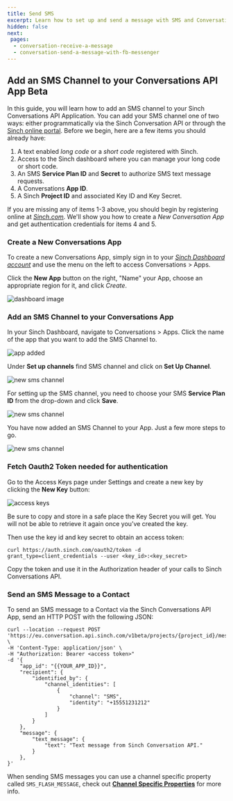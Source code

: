 ```yaml
---
title: Send SMS  
excerpt: Learn how to set up and send a message with SMS and Conversation API.
hidden: false
next:
 pages:
  - conversation-receive-a-message
  - conversation-send-a-message-with-fb-messenger
---
```



## Add an SMS Channel to your Conversations API App <span class="betabadge">Beta</span>

In this guide, you will learn how to add an SMS channel to your Sinch Conversations API Application.  You can add your SMS channel one of two ways: either programmatically via the Sinch Conversation API or through the [Sinch online portal](https://dashboard.sinch.com).  Before we begin, here are a few items you should already have:

1. A text enabled *long code* or a *short code* registered with Sinch.
2. Access to the Sinch dashboard where you can manage your long code or short code.
3. An SMS **Service Plan ID** and **Secret** to authorize SMS text message requests.
4. A Conversations **App ID**.
5. A Sinch **Project ID** and associated Key ID and Key Secret.

If you are missing any of items 1-3 above, you should begin by registering online at [*Sinch.com*](https://sinch.com).  We'll show you how to create a *New Conversation App*  and get authentication credentials for items 4 and 5.

### Create a New Conversations App

To create a new Conversations App, simply sign in to your [*Sinch Dashboard account*](https://dashboard.sinch.com) and use the menu on the left to access Conversations > Apps.

Click the **New App** button on the right, "Name" your App, choose an appropriate region for it, and click *Create*.

![dashboard image](../images/dashboard/dashboard_new_app.png)

### Add an SMS Channel to your Conversations App

In your Sinch Dashboard, navigate to Conversations > Apps.  Click the name of the app that you want to add the SMS Channel to.

![app added](../conversation-channel-support/images/channel-support/sms/sinch_conversations_apps_added.png)

Under **Set up channels** find SMS channel and click on **Set Up Channel**. 

![new sms channel](../images/dashboard/dashboard_add_channels.png)

For setting up the SMS channel, you need to choose your SMS **Service Plan ID** from the drop-down and click **Save**.

![new sms channel](../conversation-channel-support/images/channel-support/sms/sinch_conversations_new_app_add_sms_channel_form.png)

You have now added an SMS Channel to your App.  Just a few more steps to go.

![new sms channel](../conversation-channel-support/images/channel-support/sms/sinch_conversations_sms_channel_done.png)

### Fetch Oauth2 Token needed for authentication

Go to the Access Keys page under Settings and create a new key by clicking the **New Key** button:

![access keys](../images/dashboard/dashboard_access_keys.png)

Be sure to copy and store in a safe place the Key Secret you will get. You will not be able to retrieve it again once you’ve created the key.

Then use the key id and key secret to obtain an access token:

```shell Curl
curl https://auth.sinch.com/oauth2/token -d grant_type=client_credentials --user <key_id>:<key_secret>
```

Copy the token and use it in the Authorization header of your calls to Sinch Conversations API.

### Send an SMS Message to a Contact

To send an SMS message to a Contact via the Sinch Conversations API App, send an HTTP POST with the following JSON:

```shell Curl
curl --location --request POST 'https://eu.conversation.api.sinch.com/v1beta/projects/{project_id}/messages:send' \
-H 'Content-Type: application/json' \
-H "Authorization: Bearer <access token>"
-d '{
    "app_id": "{{YOUR_APP_ID}}",
    "recipient": {
        "identified_by": {
            "channel_identities": [
                {
                    "channel": "SMS",
                    "identity": "+15551231212"
                }
            ]
        }
    },
    "message": {
        "text_message": {
            "text": "Text message from Sinch Conversation API."
        }
    },
}'
```

When sending SMS messages you can use a channel specific property called `SMS_FLASH_MESSAGE`, check out [**Channel Specific Properties**](doc:conversation-channel-properties) for more info.
